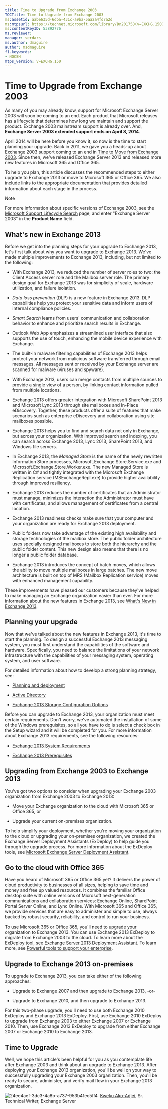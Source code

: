 ```yaml
---
title: Time to Upgrade from Exchange 2003
TOCTitle: Time to Upgrade from Exchange 2003
ms:assetid: aabe635d-6dba-431c-a9ba-5aa2a4fd7a2d
ms:mtpsurl: https://technet.microsoft.com/library/Dn201758(v=EXCHG.150)
ms:contentKeyID: 53892776
ms.reviewer:
manager: serdars
ms.author: dmaguire
author: msdmaguire
f1.keywords:
- NOCSH
mtps_version: v=EXCHG.150
---
```


# Time to Upgrade from Exchange 2003

As many of you may already know, support for Microsoft Exchange Server 2003 will soon be coming to an end. Each product that Microsoft releases has a lifecycle that determines how long we maintain and support the product. Exchange 2003 mainstream support is already over. And, **Exchange Server 2003 extended support ends on April 8, 2014**.

April 2014 will be here before you know it, so now is the time to start planning your upgrade. Back in 2011, we gave you a heads-up about Exchange 2003 support coming to an end in [Time to Move from Exchange 2003](/previous-versions/office/exchange-server-2010-technical-article/hh145599(v=exchg.141)). Since then, we've released Exchange Server 2013 and released more new features in Microsoft 365 and Office 365.

To help you plan, this article discusses the recommended steps to either upgrade to Exchange 2013 or move to Microsoft 365 or Office 365. We also include links to the appropriate documentation that provides detailed information about each stage in the process.

> [!NOTE]
> For more information about specific versions of Exchange 2003, see the <A href="https://support.microsoft.com/lifecycle/search/">Microsoft Support Lifecycle Search</A> page, and enter "Exchange Server 2003" in the <STRONG>Product Name</STRONG> field.

## What's new in Exchange 2013

Before we get into the planning steps for your upgrade to Exchange 2013, let's first talk about why you want to upgrade to Exchange 2013. We've made multiple improvements to Exchange 2013, including, but not limited to the following:

- With Exchange 2013, we reduced the number of server roles to two: the Client Access server role and the Mailbox server role. The primary design goal for Exchange 2013 was for simplicity of scale, hardware utilization, and failure isolation.

- *Data loss prevention* (DLP) is a new feature in Exchange 2013. DLP capabilities help you protect your sensitive data and inform users of internal compliance policies.

- *Smart Search* learns from users' communication and collaboration behavior to enhance and prioritize search results in Exchange.

- Outlook Web App emphasizes a streamlined user interface that also supports the use of touch, enhancing the mobile device experience with Exchange.

- The built-in malware filtering capabilities of Exchange 2013 helps protect your network from malicious software transferred through email messages. All messages sent or received by your Exchange server are scanned for malware (viruses and spyware).

- With Exchange 2013, users can merge contacts from multiple sources to provide a single view of a person, by linking contact information pulled from multiple locations.

- Exchange 2013 offers greater integration with Microsoft SharePoint 2013 and Microsoft Lync 2013 through site mailboxes and In-Place eDiscovery. Together, these products offer a suite of features that make scenarios such as enterprise eDiscovery and collaboration using site mailboxes possible.

- Exchange 2013 helps you to find and search data not only in Exchange, but across your organization. With improved search and indexing, you can search across Exchange 2013, Lync 2013, SharePoint 2013, and Windows file servers.

- In Exchange 2013, the *Managed Store* is the name of the newly rewritten Information Store processes, Microsoft.Exchange.Store.Service.exe and Microsoft.Exchange.Store.Worker.exe. The new Managed Store is written in C\# and tightly integrated with the Microsoft Exchange Replication service (MSExchangeRepl.exe) to provide higher availability through improved resiliency.

- Exchange 2013 reduces the number of certificates that an Administrator must manage, minimizes the interaction the Administrator must have with certificates, and allows management of certificates from a central location.

- Exchange 2013 readiness checks make sure that your computer and your organization are ready for Exchange 2013 deployment.

- Public folders now take advantage of the existing high availability and storage technologies of the mailbox store. The public folder architecture uses specially designed mailboxes to store both the hierarchy and the public folder content. This new design also means that there is no longer a public folder database.

- Exchange 2013 introduces the concept of batch moves, which allows the ability to move multiple mailboxes in large batches. The new move architecture is built on top of MRS (Mailbox Replication service) moves with enhanced management capability.

These improvements have pleased our customers because they've helped to make managing an Exchange organization easier than ever. For more information about the new features in Exchange 2013, see [What's New in Exchange 2013](../what-s-new-in-exchange-2013-exchange-2013-help.md).

## Planning your upgrade

Now that we've talked about the new features in Exchange 2013, it's time to start the planning. To design a successful Exchange 2013 messaging system, you must first understand the capabilities of the software and hardware. Specifically, you need to balance the limitations of your network infrastructure with the capabilities of your messaging system, operating system, and user software.

For detailed information about how to develop a strong planning strategy, see:

- [Planning and deployment](../planning-and-deployment-for-exchange-2013-installation-instructions.md)

- [Active Directory](../active-directory-exchange-2013-help.md)

- [Exchange 2013 Storage Configuration Options](../exchange-2013-storage-configuration-options-exchange-2013-help.md)

Before you can upgrade to Exchange 2013, your organization must meet certain requirements. Don't worry, we've automated the installation of some of the Windows prerequisites, so all you have to do is select a check box in the Setup wizard and it will be completed for you. For more information about Exchange 2013 requirements, see the following resources:

- [Exchange 2013 System Requirements](../exchange-2013-system-requirements-exchange-2013-help.md)

- [Exchange 2013 Prerequisites](../exchange-2013-prerequisites-exchange-2013-help.md)

## Upgrading from Exchange 2003 to Exchange 2013

You've got two options to consider when upgrading your Exchange 2003 organization from Exchange 2003 to Exchange 2013:

- Move your Exchange organization to the cloud with Microsoft 365 or Office 365, or

- Upgrade your current on-premises organization.

To help simplify your deployment, whether you're moving your organization to the cloud or upgrading your on-premises organization, we created the Exchange Server Deployment Assistants (ExDeploy) to help guide you through the upgrade process. For more information about the ExDeploy tools, see [Microsoft Exchange Server Deployment Assistant](https://assistants.microsoft.com/).

## Go to the cloud with Office 365

Have you heard of Microsoft 365 or Office 365 yet? It delivers the power of cloud productivity to businesses of all sizes, helping to save time and money and free up valued resources. It combines the familiar Office desktop suite with online versions of Microsoft next-generation communications and collaboration services: Exchange Online, SharePoint Portal Server Online, and Lync Online. With Microsoft 365 and Office 365, we provide services that are easy to administer and simple to use, always backed by robust security, reliability, and control to run your business.

To use Microsoft 365 or Office 365, you'll need to upgrade your organization to Exchange 2013. You can use Exchange 2013 ExDeploy to migrate from Exchange 2003 to the cloud. To learn more about the ExDeploy tool, see [Exchange Server 2013 Deployment Assistant](../exchange-server-deployment-assistant-exchange-2013-help.md). To learn more, see [Powerful tools to support your enterprise](https://www.microsoft.com/microsoft-365/business/compare-more-office-365-for-business-plans).

## Upgrade to Exchange 2013 on-premises

To upgrade to Exchange 2013, you can take either of the following approaches:

- Upgrade to Exchange 2007 and then upgrade to Exchange 2013, -or-

- Upgrade to Exchange 2010, and then upgrade to Exchange 2013.

For this two-phase upgrade, you'll need to use both Exchange 2010 ExDeploy and Exchange 2013 ExDeploy. First, use Exchange 2010 ExDeploy to upgrade from Exchange 2003 to either Exchange 2007 or Exchange 2010. Then, use Exchange 2013 ExDeploy to upgrade from either Exchange 2007 or Exchange 2010 to Exchange 2013.

## Time to Upgrade

Well, we hope this article's been helpful for you as you contemplate life after Exchange 2003 and think about an upgrade to Exchange 2013. After deploying your Exchange 2013 organization, you'll be well on your way to successfully upgrading your Exchange 2003 organization. Then, you'll be ready to secure, administer, and verify mail flow in your Exchange 2013 organization.

![24ee4aef-3dc3-4a8b-a737-953b41ec5ff4](images/Dn201758.24ee4aef-3dc3-4a8b-a737-953b41ec5ff4(EXCHG.150).jpg "24ee4aef-3dc3-4a8b-a737-953b41ec5ff4")  [Kweku Ako-Adjei](https://techcommunity.microsoft.com/t5/exchange-team-blog/bg-p/Exchange), Sr. Technical Writer, Exchange Server